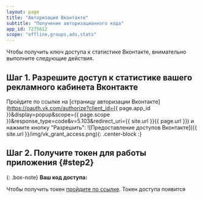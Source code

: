 ```yaml
---
layout: page
title: "Авторизация Вконтакте"
subtitle: "Получение авторизационного кода"
app_id: 7275612
scope: "offline,groups,ads,stats"
---
```

Чтобы получить ключ доступа к статистике Вконтакте, внимательно выполните следующие действия.
## Шаг 1. Разрешите доступ к статистике вашего рекламного кабинета Вконтакте
Пройдите по ссылке на [страницу авторизации Вконтакте](https://oauth.vk.com/authorize?client_id={{ page.app_id }}&display=popup&scope={{ page.scope }}&response_type=code&v=5.103&redirect_uri={{ site.url }}{{ page.url }}) и нажмите кнопку "Разрешить":
![Предоставление доступов Вконтакте]({{ site.url }}/img/vk_grant_access.png){: .center-block :}

## Шаг 2. Получите токен для работы приложения {#step2}

{: .box-note}
**Ваш код доступа:** <span id="code"></span>

Чтобы получить токен <a id="link2" href="javascript: void(0)">пройдите по ссылке</a>. Токен доступа появится
